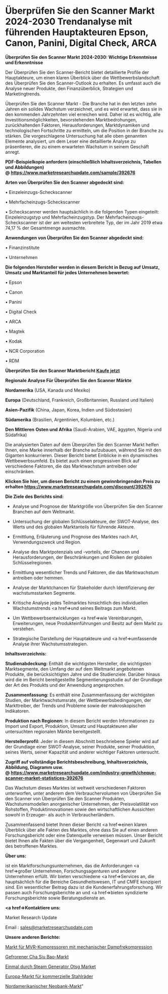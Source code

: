 # Überprüfen Sie den Scanner Markt 2024-2030 Trendanalyse mit führenden Hauptakteuren Epson, Canon, Panini, Digital Check, ARCA

<strong>Überprüfen Sie den Scanner Markt 2024-2030: Wichtige Erkenntnisse und Erkenntnisse</strong>

Der Überprüfen Sie den Scanner-Bericht bietet detaillierte Profile der Hauptakteure, um einen klaren Überblick über die Wettbewerbslandschaft des Überprüfen Sie den Scanner-Outlook zu erhalten. Es umfasst auch die Analyse neuer Produkte, den Finanzüberblick, Strategien und Marketingtrends.

Überprüfen Sie den Scanner Markt - Die Branche hat in den letzten zehn Jahren ein solides Wachstum verzeichnet, und es wird erwartet, dass sie in den kommenden Jahrzehnten viel erreichen wird. Daher ist es wichtig, alle Investitionsmöglichkeiten, bevorstehenden Marktbedrohungen, zurückhaltenden Faktoren, Herausforderungen, Marktdynamiken und technologischen Fortschritte zu ermitteln, um die Position in der Branche zu stärken. Die vorgeschlagene Untersuchung hat alle oben genannten Elemente analysiert, um dem Leser eine detaillierte Analyse zu präsentieren, die zu einem erwarteten Wachstum in seinem Geschäft anregt.

<strong><b>PDF-Beispielkopie anfordern (einschließlich Inhaltsverzeichnis, Tabellen und Abbildungen) @ </b></strong><strong><a href=https://www.marketresearchupdate.com/sample/392676><strong>https://www.marketresearchupdate.com/sample/392676</u></a></strong></strong>

<strong>Arten von Überprüfen Sie den Scanner abgedeckt sind:</strong>

• Einzeleinzugs-Scheckscanner

• Mehrfacheinzugs-Scheckscanner

• Scheckscanner werden hauptsächlich in die folgenden Typen eingeteilt: Einzeleinzugstyp und Mehrfacheinzugstyp. Der Mehrfacheinzugs-Scheckscanner ist der am weitesten verbreitete Typ, der im Jahr 2019 etwa 74,17 % der Gesamtmenge ausmachte.

<strong>Anwendungen von Überprüfen Sie den Scanner abgedeckt sind:</strong>

• Finanzinstitute

• Unternehmen

<strong>Die folgenden Hersteller werden in diesem Bericht in Bezug auf Umsatz, Umsatz und Marktanteil für jedes Unternehmen bewertet:</strong>

• Epson

• Canon

• Panini

• Digital Check

• ARCA

• Magtek

• Kodak

• NCR Corporation

• RDM

<strong>Überprüfen Sie den Scanner Marktbericht <a href=https://www.marketresearchupdate.com/buynow/392676>Kaufe jetzt</a></strong>

<strong>Regionale Analyse Für Überprüfen Sie den Scanner Märkte</strong>

<strong>Nordamerika</strong> (USA, Kanada und Mexiko)

<strong>Europa</strong> (Deutschland, Frankreich, Großbritannien, Russland und Italien)

<strong>Asien-Pazifik</strong> (China, Japan, Korea, Indien und Südostasien)

<strong>Südamerika</strong> (Brasilien, Argentinien, Kolumbien, etc.)

<strong>Den Mittleren</strong> <strong>Osten und Afrika</strong> (Saudi-Arabien, VAE, ägypten, Nigeria und Südafrika)

Die analysierten Daten auf dem Überprüfen Sie den Scanner Markt helfen Ihnen, eine Marke innerhalb der Branche aufzubauen, während Sie mit den Giganten konkurrieren. Dieser Bericht bietet Einblicke in ein dynamisches Wettbewerbsumfeld. Es bietet auch einen progressiven Blick auf verschiedene Faktoren, die das Marktwachstum antreiben oder einschränken.

<strong>Klicken Sie hier, um diesen Bericht zu einem gewinnbringenden Preis zu erhalten
</strong><strong><a href=https://www.marketresearchupdate.com/discount/392676>https://www.marketresearchupdate.com/discount/392676</b></u></strong></a>

<strong>Die Ziele des Berichts sind:</strong>

- Analyse und Prognose der Marktgröße von Überprüfen Sie den Scanner Branchen auf dem Weltmarkt.

- Untersuchung der globalen Schlüsselakteure, der SWOT-Analyse, des Werts und des globalen Marktanteils für führende Akteure.

- Ermittlung, Erläuterung und Prognose des Marktes nach Art, Verwendungszweck und Region.

- Analyse des Marktpotenzials und -vorteils, der Chancen und Herausforderungen, der Beschränkungen und Risiken der globalen Schlüsselregionen.

- Ermittlung wesentlicher Trends und Faktoren, die das Marktwachstum antreiben oder hemmen.

- Analyse der Marktchancen für Stakeholder durch Identifizierung der wachstumsstarken Segmente.

- Kritische Analyse jedes Teilmarktes hinsichtlich des individuellen Wachstumstrends <a href=>und</a> seines Beitrags zum Markt.

- Um Wettbewerbsentwicklungen <a href=>wie</a> Vereinbarungen, Erweiterungen, neue Produkteinführungen und Besitz auf dem Markt zu verstehen.

- Strategische Darstellung der Hauptakteure und <a href=>umfas</a>sende Analyse ihrer Wachstumsstrategien.

<strong>Inhaltsverzeichnis:</strong>

<strong>Studienabdeckung:</strong> Enthält die wichtigsten Hersteller, die wichtigsten Marktsegmente, den Umfang der auf dem Weltmarkt angebotenen Produkte, die berücksichtigten Jahre und die Studienziele. Darüber hinaus wird die im Bericht bereitgestellte Segmentierungsstudie auf der Grundlage der Art des Produkts und der Anwendung angesprochen.

<strong>Zusammenfassung:</strong> Es enthält eine Zusammenfassung der wichtigsten Studien, der Marktwachstumsrate, der Wettbewerbsbedingungen, der Markttreiber, der Trends und Probleme sowie der makroskopischen Indikatoren.

<strong>Produktion nach Regionen:</strong> In diesem Bericht werden Informationen zu Import und Export, Produktion, Umsatz und Hauptakteuren aller untersuchten regionalen Märkte bereitgestellt.

<strong>Herstellerprofil:</strong> Jeder in diesem Abschnitt beschriebene Spieler wird auf der Grundlage einer SWOT-Analyse, seiner Produkte, seiner Produktion, seines Werts, seiner Kapazität und anderer wichtiger Faktoren untersucht.

<strong><b>Zugriff auf vollständige Berichtsbeschreibung, Inhaltsverzeichnis, Abbildung, Diagramm usw. @ </b></strong><strong><a href=https://www.marketresearchupdate.com/industry-growth/cheque-scanner-market-statistices-392676>https://www.marketresearchupdate.com/industry-growth/cheque-scanner-market-statistices-392676</a></strong>

Das Wachstum dieses Marktes ist weltweit verschiedenen Faktoren unterworfen, unter anderem dem Verbrauchervolumen von Überprüfen Sie den Scanner von Überprüfen Sie den Scanner Produkten, Wachstumsmodellen anorganischer Unternehmen, der Preisvolatilität von Rohstoffen, Produktinnovationen sowie den wirtschaftlichen Aussichten sowohl in Erzeuger- als auch in Verbraucherländern.

Zusammenfassend bietet Ihnen dieser Bericht <a href=>einen</a> klaren Überblick über alle Fakten des Marktes, ohne dass Sie auf einen anderen Forschungsbericht oder eine Datenquelle verweisen müssen. Unser Bericht bietet Ihnen alle Fakten über die Vergangenheit, Gegenwart und Zukunft des betroffenen Marktes.

<strong>Über uns:</strong>

 ist ein Marktforschungsunternehmen, das die Anforderungen <a href=>großer</a> Unternehmen, Forschungsagenturen und anderer Unternehmen erfüllt. Wir bieten verschiedene <a href=>Services</a> an, die hauptsächlich für die Bereiche Gesundheitswesen, IT und CMFE konzipiert sind. Ein wesentlicher Beitrag dazu ist die Kundenerfahrungsforschung. Wir passen auch Forschungsberichte an und <a href=>bieten</a> syndizierte Forschungsberichte sowie Beratungsdienste an.

<strong><a href=>Kontaktiere uns:</a></strong>

Market Research Update

Email : sales@marketresearchupdate.com

<strong>Unsere anderen Berichte:</strong>

<a href=https://www.linkedin.com/pulse/mechanical-vapor-recompression-mvr-compressors-market>Markt für MVR-Kompressoren mit mechanischer Dampfrekompression</a>

<a href=https://www.linkedin.com/pulse/frozen-cha-siu-bao-market-sizing-up-anticipating-trends>Gefrorener Cha Siu Bao-Markt</a>

<a href=https://www.linkedin.com/pulse/once-through-steam-generator-otsg-market-size>Einmal durch Steam Generator Otsg Market</a>

<a href=https://www.linkedin.com/pulse/europe-commercial-steel-wheel-market-size-incredible>Europa-Markt für kommerzielle Stahlräder</a>

<a href=https://www.linkedin.com/pulse/north-america-neobank-market-report-covers-leppf/>Nordamerikanischer Neobank-Markt</a>"
